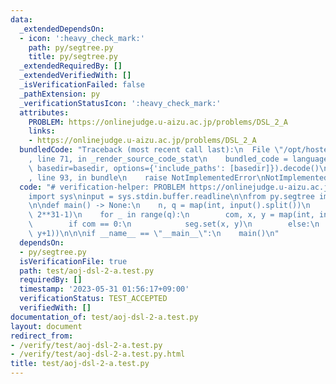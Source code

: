 ```yaml
---
data:
  _extendedDependsOn:
  - icon: ':heavy_check_mark:'
    path: py/segtree.py
    title: py/segtree.py
  _extendedRequiredBy: []
  _extendedVerifiedWith: []
  _isVerificationFailed: false
  _pathExtension: py
  _verificationStatusIcon: ':heavy_check_mark:'
  attributes:
    PROBLEM: https://onlinejudge.u-aizu.ac.jp/problems/DSL_2_A
    links:
    - https://onlinejudge.u-aizu.ac.jp/problems/DSL_2_A
  bundledCode: "Traceback (most recent call last):\n  File \"/opt/hostedtoolcache/Python/3.8.16/x64/lib/python3.8/site-packages/onlinejudge_verify/documentation/build.py\"\
    , line 71, in _render_source_code_stat\n    bundled_code = language.bundle(stat.path,\
    \ basedir=basedir, options={'include_paths': [basedir]}).decode()\n  File \"/opt/hostedtoolcache/Python/3.8.16/x64/lib/python3.8/site-packages/onlinejudge_verify/languages/python.py\"\
    , line 93, in bundle\n    raise NotImplementedError\nNotImplementedError\n"
  code: "# verification-helper: PROBLEM https://onlinejudge.u-aizu.ac.jp/problems/DSL_2_A\n\
    import sys\ninput = sys.stdin.buffer.readline\n\nfrom py.segtree import RMinQ\n\
    \n\ndef main() -> None:\n    n, q = map(int, input().split())\n    seg = RMinQ(n,\
    \ 2**31-1)\n    for _ in range(q):\n        com, x, y = map(int, input().split())\n\
    \        if com == 0:\n            seg.set(x, y)\n        else:\n            print(seg.prod(x,\
    \ y+1))\n\n\nif __name__ == \"__main__\":\n    main()\n"
  dependsOn:
  - py/segtree.py
  isVerificationFile: true
  path: test/aoj-dsl-2-a.test.py
  requiredBy: []
  timestamp: '2023-05-31 01:56:17+09:00'
  verificationStatus: TEST_ACCEPTED
  verifiedWith: []
documentation_of: test/aoj-dsl-2-a.test.py
layout: document
redirect_from:
- /verify/test/aoj-dsl-2-a.test.py
- /verify/test/aoj-dsl-2-a.test.py.html
title: test/aoj-dsl-2-a.test.py
---
```

